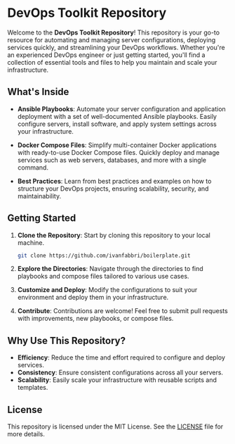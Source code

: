 # DevOps Toolkit Repository

Welcome to the **DevOps Toolkit Repository**! This repository is your go-to resource for automating and managing server configurations, deploying services quickly, and streamlining your DevOps workflows. Whether you're an experienced DevOps engineer or just getting started, you'll find a collection of essential tools and files to help you maintain and scale your infrastructure.

## What's Inside

- **Ansible Playbooks**: Automate your server configuration and application deployment with a set of well-documented Ansible playbooks. Easily configure servers, install software, and apply system settings across your infrastructure.

- **Docker Compose Files**: Simplify multi-container Docker applications with ready-to-use Docker Compose files. Quickly deploy and manage services such as web servers, databases, and more with a single command.

- **Best Practices**: Learn from best practices and examples on how to structure your DevOps projects, ensuring scalability, security, and maintainability.

## Getting Started

1. **Clone the Repository**: Start by cloning this repository to your local machine.
    ```bash
    git clone https://github.com/ivanfabbri/boilerplate.git
    ```
   
2. **Explore the Directories**: Navigate through the directories to find playbooks and compose files tailored to various use cases.

3. **Customize and Deploy**: Modify the configurations to suit your environment and deploy them in your infrastructure.

4. **Contribute**: Contributions are welcome! Feel free to submit pull requests with improvements, new playbooks, or compose files.

## Why Use This Repository?

- **Efficiency**: Reduce the time and effort required to configure and deploy services.
- **Consistency**: Ensure consistent configurations across all your servers.
- **Scalability**: Easily scale your infrastructure with reusable scripts and templates.

## License

This repository is licensed under the MIT License. See the [LICENSE](LICENSE) file for more details.